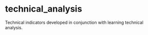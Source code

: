 # technical_analysis
Technical indicators developed in conjunction with learning technical analysis.
